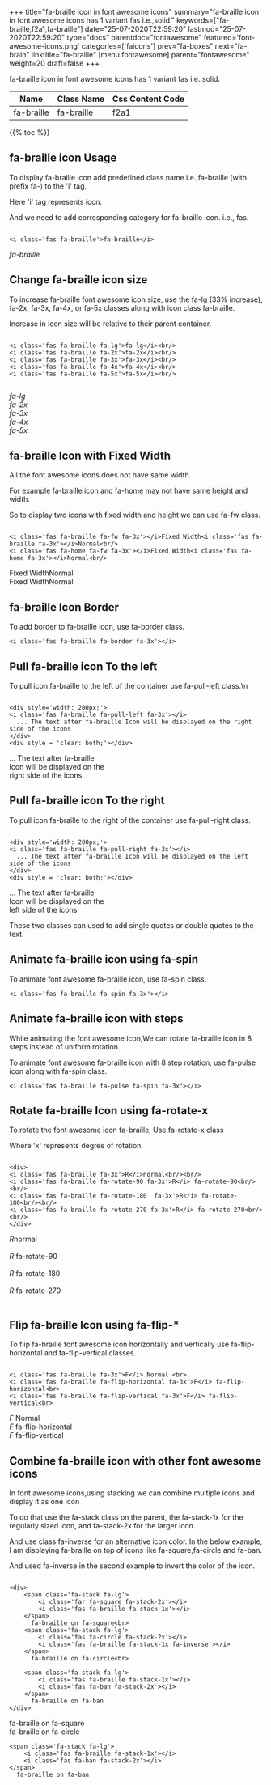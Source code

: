 +++
title="fa-braille icon in font awesome icons"
summary="fa-braille icon in font awesome icons has 1 variant fas i.e.,solid."
keywords=["fa-braille,f2a1,fa-braille"]
date="25-07-2020T22:59:20"
lastmod="25-07-2020T22:59:20"
type="docs"
parentdoc="fontawesome"
featured='font-awesome-icons.png'
categories=['faicons']
prev="fa-boxes"
next="fa-brain"
linktitle="fa-braille"
[menu.fontawesome]
parent="fontawesome"
weight=20
draft=false
+++


fa-braille icon in font awesome icons has 1 variant fas i.e.,solid.

<div class='table-responsive'><table class='table'><thead><tr><th>Name</th><th>Class Name</th><th>Css Content Code</th></tr></thead><tbody><tr><td>fa-braille</td><td>fa-braille</td><td>f2a1</td></tr></tbody></table></div>


{{% toc %}}


## fa-braille icon Usage

To display fa-braille icon add predefined class name i.e.,fa-braille (with prefix fa-) to the 'i' tag.

Here 'i' tag represents icon.

And we need to add corresponding category for fa-braille icon. i.e., fas.


```

<i class='fas fa-braille'>fa-braille</i>
```

<i class='fas fa-braille'>fa-braille</i>




## Change fa-braille icon size
To increase fa-braille font awesome icon size, use the fa-lg (33% increase), fa-2x, fa-3x, fa-4x, or fa-5x classes along with icon class fa-braille.

Increase in icon size will be relative to their parent container. 

```

<i class='fas fa-braille fa-lg'>fa-lg</i><br/>
<i class='fas fa-braille fa-2x'>fa-2x</i><br/>
<i class='fas fa-braille fa-3x'>fa-3x</i><br/>
<i class='fas fa-braille fa-4x'>fa-4x</i><br/>
<i class='fas fa-braille fa-5x'>fa-5x</i><br/>
            
```

<i class='fas fa-braille fa-lg'>fa-lg</i><br/>
<i class='fas fa-braille fa-2x'>fa-2x</i><br/>
<i class='fas fa-braille fa-3x'>fa-3x</i><br/>
<i class='fas fa-braille fa-4x'>fa-4x</i><br/>
<i class='fas fa-braille fa-5x'>fa-5x</i><br/>
            



## fa-braille Icon with Fixed Width 

All the font awesome icons does not have same width.

For example fa-braille icon and fa-home may not have same height and width.

So to display two icons with fixed width and height we can use fa-fw class.


```

<i class='fas fa-braille fa-fw fa-3x'></i>Fixed Width<i class='fas fa-braille fa-3x'></i>Normal<br/>
<i class='fas fa-home fa-fw fa-3x'></i>Fixed Width<i class='fas fa-home fa-3x'></i>Normal<br/>
```

<i class='fas fa-braille fa-fw fa-3x'></i>Fixed Width<i class='fas fa-braille fa-3x'></i>Normal<br/>
<i class='fas fa-home fa-fw fa-3x'></i>Fixed Width<i class='fas fa-home fa-3x'></i>Normal<br/>



## fa-braille Icon Border 

To add border to fa-braille icon, use fa-border class.


```
<i class='fas fa-braille fa-border fa-3x'></i>

```
<i class='fas fa-braille fa-border fa-3x'></i>





## Pull fa-braille icon To the left

To pull icon fa-braille to the left of the container use fa-pull-left class.\n

```

<div style='width: 200px;'>
<i class='fas fa-braille fa-pull-left fa-3x'></i>
  ... The text after fa-braille Icon will be displayed on the right side of the icons
</div>
<div style = 'clear: both;'></div>
```

<div style='width: 200px;'>
<i class='fas fa-braille fa-pull-left fa-3x'></i>
  ... The text after fa-braille Icon will be displayed on the right side of the icons
</div>
<div style = 'clear: both;'></div>




## Pull fa-braille icon To the right
To pull icon fa-braille to the right of the container use fa-pull-right class.

```

<div style='width: 200px;'>
<i class='fas fa-braille fa-pull-right fa-3x'></i>
  ... The text after fa-braille Icon will be displayed on the left side of the icons
</div>
<div style = 'clear: both;'></div>
```

<div style='width: 200px;'>
<i class='fas fa-braille fa-pull-right fa-3x'></i>
  ... The text after fa-braille Icon will be displayed on the left side of the icons
</div>
<div style = 'clear: both;'></div>

These two classes can used to add single quotes or double quotes to the text.


## Animate fa-braille icon using fa-spin
To animate font awesome fa-braille icon, use fa-spin class.

```
<i class='fas fa-braille fa-spin fa-3x'></i>
```
<i class='fas fa-braille fa-spin fa-3x'></i>




## Animate fa-braille icon with steps
While animating the font awesome icon,We can rotate fa-braille icon in 8 steps instead of uniform rotation.

To animate font awesome fa-braille icon with 8 step rotation, use fa-pulse icon along with fa-spin class.


```
<i class='fas fa-braille fa-pulse fa-spin fa-3x'></i>

```
<i class='fas fa-braille fa-pulse fa-spin fa-3x'></i>





## Rotate fa-braille Icon using fa-rotate-x
To rotate the font awesome icon fa-braille, Use fa-rotate-x class

Where 'x' represents degree of rotation.


```

<div>
<i class='fas fa-braille fa-3x'>R</i>normal<br/><br/>
<i class='fas fa-braille fa-rotate-90 fa-3x'>R</i> fa-rotate-90<br/><br/> 
<i class='fas fa-braille fa-rotate-180  fa-3x'>R</i> fa-rotate-180<br/><br/> 
<i class='fas fa-braille fa-rotate-270 fa-3x'>R</i> fa-rotate-270<br/><br/>
</div>
```

<div>
<i class='fas fa-braille fa-3x'>R</i>normal<br/><br/>
<i class='fas fa-braille fa-rotate-90 fa-3x'>R</i> fa-rotate-90<br/><br/> 
<i class='fas fa-braille fa-rotate-180  fa-3x'>R</i> fa-rotate-180<br/><br/> 
<i class='fas fa-braille fa-rotate-270 fa-3x'>R</i> fa-rotate-270<br/><br/>
</div>




## Flip fa-braille Icon using fa-flip-*
To flip fa-braille font awesome icon horizontally and vertically use fa-flip-horizontal and fa-flip-vertical classes. 

```

<i class='fas fa-braille fa-3x'>F</i> Normal <br>
<i class='fas fa-braille fa-flip-horizontal fa-3x'>F</i> fa-flip-horizontal<br>
<i class='fas fa-braille fa-flip-vertical fa-3x'>F</i> fa-flip-vertical<br>
```

<i class='fas fa-braille fa-3x'>F</i> Normal <br>
<i class='fas fa-braille fa-flip-horizontal fa-3x'>F</i> fa-flip-horizontal<br>
<i class='fas fa-braille fa-flip-vertical fa-3x'>F</i> fa-flip-vertical<br>




## Combine fa-braille icon with other font awesome icons
In font awesome icons,using stacking we can combine multiple icons and display it as one icon 

To do that use the fa-stack class on the parent, the fa-stack-1x for the regularly sized icon, and fa-stack-2x for the larger icon.

And use class fa-inverse for an alternative icon color. 
In the below example, I am displaying fa-braille on top of icons like fa-square,fa-circle and fa-ban.

And used fa-inverse in the second example to invert the color of the icon.

```

<div>
    <span class='fa-stack fa-lg'>
        <i class='far fa-square fa-stack-2x'></i>
        <i class='fas fa-braille fa-stack-1x'></i>
    </span>
      fa-braille on fa-square<br>
    <span class='fa-stack fa-lg'>
        <i class='fas fa-circle fa-stack-2x'></i>
        <i class='fas fa-braille fa-stack-1x fa-inverse'></i>
    </span>
      fa-braille on fa-circle<br>

    <span class='fa-stack fa-lg'>
        <i class='fas fa-braille fa-stack-1x'></i>
        <i class='fas fa-ban fa-stack-2x'></i>
    </span>
      fa-braille on fa-ban
</div>
```

<div>
    <span class='fa-stack fa-lg'>
        <i class='far fa-square fa-stack-2x'></i>
        <i class='fas fa-braille fa-stack-1x'></i>
    </span>
      fa-braille on fa-square<br>
    <span class='fa-stack fa-lg'>
        <i class='fas fa-circle fa-stack-2x'></i>
        <i class='fas fa-braille fa-stack-1x fa-inverse'></i>
    </span>
      fa-braille on fa-circle<br>

    <span class='fa-stack fa-lg'>
        <i class='fas fa-braille fa-stack-1x'></i>
        <i class='fas fa-ban fa-stack-2x'></i>
    </span>
      fa-braille on fa-ban
</div>






